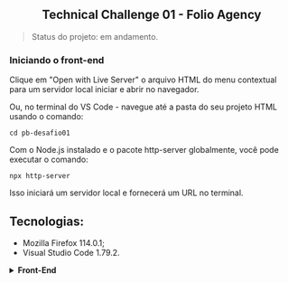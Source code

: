 <h2 align="center">Technical Challenge 01 - Folio Agency</h2>

> Status do projeto: em andamento.

<h3 <h1 align="left"> Iniciando o front-end</h3>

Clique em "Open with Live Server" o arquivo HTML do menu contextual para um servidor local iniciar e abrir no navegador.

Ou, no terminal do VS Code - navegue até a pasta do seu projeto HTML usando o comando:

```
cd pb-desafio01
```

Com o Node.js instalado e o pacote http-server globalmente, você pode executar o comando:

```
npx http-server
```

Isso iniciará um servidor local e fornecerá um URL no terminal.

## Tecnologias:
  - Mozilla Firefox 114.0.1;
  - Visual Studio Code 1.79.2.

<details>
  <summary><b>Front-End</b></summary>
    <p>

| **Category** | **Technologies** |
| - | - |
**Frontend** | ![HTML](https://img.shields.io/static/v1?label=&message=HTML&color=E34F26&logo=html5&logoColor=FFFFFF) ![CSS3](https://img.shields.io/static/v1?label=&message=CSS3&color=1572B6&logo=css3&logoColor=FFFFFF) 
